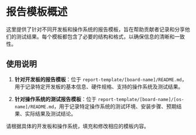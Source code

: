 # 报告模板概述

这里提供了针对不同开发板和操作系统的报告模板，旨在帮助贡献者记录和分享他们的测试结果。每个模板都包含了必要的结构和格式，以确保信息的清晰和一致性。

## 使用说明

1. **针对开发板的报告模板**：位于 `report-template/[board-name]/README.md`，用于记录特定开发板的基本信息、硬件规格、支持的操作系统及测试结果。

2. **针对操作系统的测试报告模板**：位于 `report-template/[board-name]/[os-name]/README.md`，用于记录特定操作系统的测试环境、安装步骤、预期结果、实际结果及测试结论。

请根据具体的开发板和操作系统，填充和修改相应的模板内容。